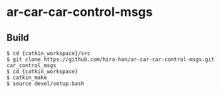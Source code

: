 # ar-car-car-control-msgs

## Build
```
$ cd {catkin_workspace}/src
$ git clone https://github.com/hiro-han/ar-car-car-control-msgs.git car_control_msgs
$ cd {catkin_workspace}
$ catkin_make
$ source devel/setup.bash
```

